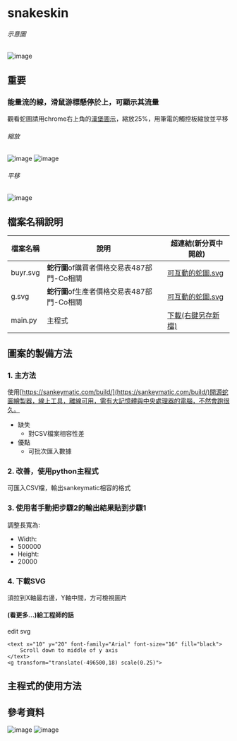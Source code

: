 # snakeskin

###### 示意圖

![image](https://github.com/andythebreaker/snakeskin/assets/43373581/6dadb406-ed9c-4caa-8996-a69ac410d74d)

## 重要

### 能量流的線，滑鼠游標懸停於上，可顯示其流量

觀看蛇圖請用chrome右上角的[漢堡圖示](https://zh.wikipedia.org/zh-tw/%E6%BC%A2%E5%A0%A1%E9%81%B8%E5%96%AE)，縮放25%，用筆電的觸控板縮放並平移

###### 縮放

![image](https://github.com/andythebreaker/snakeskin/assets/43373581/1f14cd7f-a242-4cfc-b5dd-d75b3bc71d38)
![image](https://github.com/andythebreaker/snakeskin/assets/43373581/68e32129-3e2e-4098-8b4c-197676eb0c11)

###### 平移

![image](https://github.com/andythebreaker/snakeskin/assets/43373581/68999662-7161-4f90-a098-e58c9586f476)

## 檔案名稱說明

|檔案名稱|說明|超連結(新分頁中開啟)|
|--|--|--|
|buyr.svg|**蛇行圖**of購買者價格交易表487部門-Co相關|[可互動的蛇圖.svg](https://raw.githubusercontent.com/andythebreaker/snakeskin/main/buyr.svg)|
|g.svg|**蛇行圖**of生產者價格交易表487部門-Co相關|[可互動的蛇圖.svg](https://raw.githubusercontent.com/andythebreaker/snakeskin/main/g.svg)|
|main.py|主程式|[下載(右鍵另存新檔)]()|

## 圖案的製備方法

### 1. 主方法

使用[https://sankeymatic.com/build/](https://sankeymatic.com/build/)開源蛇圖繪製器，線上工具，離線可用，需有大記憶體與中央處理器的電腦，不然會跑很久。

- 缺失
  - 對CSV檔案相容性差
- 優點
  - 可批次匯入數據
 
### 2. 改善，使用python主程式

可匯入CSV檔，輸出sankeymatic相容的格式

### 3. 使用者手動把步驟2的輸出結果貼到步驟1

調整長寬為:

- Width:
- 500000
- Height:
- 20000

### 4. 下載SVG

須拉到X軸最右邊，Y軸中間，方可檢視圖片

#### (看更多...)給工程師的話

edit svg

```
<text x="10" y="20" font-family="Arial" font-size="16" fill="black">
    Scroll down to middle of y axis
</text>
<g transform="translate(-496500,18) scale(0.25)">
```

## 主程式的使用方法



## 參考資料

![image](https://github.com/andythebreaker/snakeskin/assets/43373581/3988ca4d-4f02-41ac-98bd-4c2a6f622a3b)
![image](https://github.com/andythebreaker/snakeskin/assets/43373581/17ba53f7-7adb-4c0e-931c-17ee10b04158)

